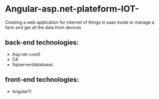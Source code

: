 # Angular-asp.net-plateform-IOT-
Creating a web application for internet of things in saas mode to manage a farm and get all the data from devices

## back-end technologies:
- Asp.net core5
- C#
- Sqlserver(database)

## front-end technologies:
- Angular11


